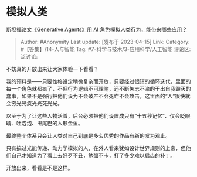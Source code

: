 # 模拟人类
[斯坦福论文《Generative Agents》用 AI 角色模拟人类行为，能带来哪些应用？](https://www.zhihu.com/question/594898530/answer/2984411918)

> Author: #Anonymity
> Last update: [发布于 2023-04-15]
> Link:
> Category:  #【答集】/14-人与智能
> Tag: #7-科学与技术/3-应用科学/人工智能
> 评论区:
> 泛讨论:

不妨真的开放出来让大家体验一下看看？

我的预料是——只要性格设定稍微复杂而开放，只要经过很短的循环迭代，里面的每一个角色就都疯了，不但行为逻辑不可理喻，还不断矢志不渝的干出自我毁灭的蠢事，如果不是强行把他们设为不会破产不会死亡不会攻击，这里面的“人”很快就会穷光光疯光光死光光。

以至于为了让这些人物活着，后台必须把他们设置成只有“十五秒记忆”、仅会眨眼睛、吐泡泡、甩尾巴的人形金鱼。

最终整个体系只会让人类对自己到底是多么优秀的作品有新的叹为观止。

只有搞过光能传递、动力学模拟的人，在外人看来犹如设计世界规则的上帝，但他们自己才知道为了看上去好歹不丑，勉强不卡，打了多少难以启齿的补丁。

开放出来，看看是不是这样。
